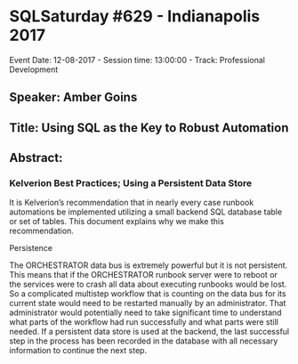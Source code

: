 # SQLSaturday #629 - Indianapolis 2017
Event Date: 12-08-2017 - Session time: 13:00:00 - Track: Professional Development
## Speaker: Amber Goins
## Title: Using SQL as the Key to Robust Automation
## Abstract:
### Kelverion Best Practices; Using a Persistent Data Store

It is Kelverion’s recommendation that in nearly every case runbook automations be implemented utilizing a small backend SQL database table or set of tables. This document explains why we make this recommendation.

Persistence

The ORCHESTRATOR data bus is extremely powerful but it is not persistent. This means that if the ORCHESTRATOR runbook server were to reboot or the services were to crash all data about executing runbooks would be lost. So a complicated multistep workflow that is counting on the data bus for its current state would need to be restarted manually by an administrator. That administrator would potentially need to take significant time to understand what parts of the workflow had run successfully and what parts were still needed. If a persistent data store is used at the backend, the last successful step in the process has been recorded in the database with all necessary information to continue the next step.
